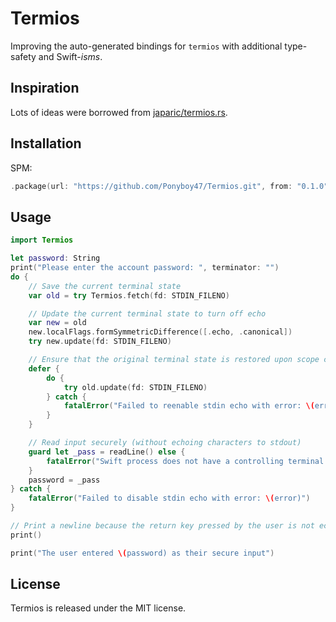 # Termios
Improving the auto-generated bindings for `termios` with additional type-safety and Swift-_isms_.

## Inspiration

Lots of ideas were borrowed from [japaric/termios.rs](https://github.com/japaric/termios.rs).

## Installation
SPM:
```swift
.package(url: "https://github.com/Ponyboy47/Termios.git", from: "0.1.0")
```

## Usage

```swift
import Termios

let password: String
print("Please enter the account password: ", terminator: "")
do {
    // Save the current terminal state
    var old = try Termios.fetch(fd: STDIN_FILENO)

    // Update the current terminal state to turn off echo
    var new = old
    new.localFlags.formSymmetricDifference([.echo, .canonical])
    try new.update(fd: STDIN_FILENO)

    // Ensure that the original terminal state is restored upon scope completion
    defer {
        do {
            try old.update(fd: STDIN_FILENO)
        } catch {
            fatalError("Failed to reenable stdin echo with error: \(error)")
        }
    }

    // Read input securely (without echoing characters to stdout)
    guard let _pass = readLine() else {
        fatalError("Swift process does not have a controlling terminal and cannot prompt for input")
    }
    password = _pass
} catch {
    fatalError("Failed to disable stdin echo with error: \(error)")
}

// Print a newline because the return key pressed by the user is not echoed
print()

print("The user entered \(password) as their secure input")
```

## License

Termios is released under the MIT license.
